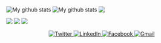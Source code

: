 <img align="center" src="https://github-readme-stats.vercel.app/api?username=NabilaTarannum&show_icons=true&include_all_commits=true&theme=cobalt&hide_border=true" alt="My github stats" /> 

<img align="center" src="https://github-readme-streak-stats.herokuapp.com?user=NabilaTarannum&theme=vue-dark&hide_border=true&date_format=M%20j%5B%2C%20Y%5D" alt="My github stats" />

<img align="center" src="https://github-readme-stats.vercel.app/api/top-langs/?username=NabilaTarannum&layout=compact&theme=cobalt&hide_border=true" />

<p>
  <img src="https://img.shields.io/badge/Python-3776AB?style=for-the-badge&logo=python&logoColor=white" />
  <img src="https://img.shields.io/badge/C-00599C?style=for-the-badge&logo=c&logoColor=white" />
  <img src="https://img.shields.io/badge/C%2B%2B-00599C?style=for-the-badge&logo=c%2B%2B&logoColor=white" />
</p>

<div align="center">
  <a href="https://twitter.com/TarannumNabila" target="_blank">
    <img alt="Twitter" src="https://img.shields.io/badge/madatbay-%231DA1F2.svg?style=for-the-badge&logo=Twitter&logoColor=white"/>
  </a>
  <a href="https://www.linkedin.com/in/NabilaTarannum/" target="_blank">
    <img alt="LinkedIn" src="https://img.shields.io/badge/linkedin-%230077B5.svg?style=for-the-badge&logo=linkedin&logoColor=white"/>
  </a>
  <a href="https://www.facebook.com/nabila.tarannum.2023" target="_blank">
  <img alt="Facebook" src="https://img.shields.io/badge/Facebook-%231877F2.svg?style=for-the-badge&logo=Facebook&logoColor=white"/>
  </a>
  <a href="mailto:nabilatarannum2023@gmail.com" target="_blank">
  <img alt="Gmail" src="https://img.shields.io/badge/Mail-D14836?style=for-the-badge&logo=gmail&logoColor=white" />
</a>
</div>
